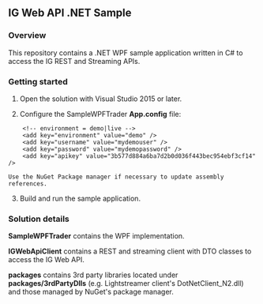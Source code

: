 ## IG Web API .NET Sample

### Overview
This repository contains a .NET WPF sample application written in C# to access the IG REST and Streaming APIs.

### Getting started
1) Open the solution with Visual Studio 2015 or later.

2) Configure the SampleWPFTrader **App.config** file:
```
    <!-- environment = demo|live -->
    <add key="environment" value="demo" />
    <add key="username" value="mydemouser" />
    <add key="password" value="mydemopassword" />
    <add key="apikey" value="3b577d884a6ba7d2b0d036f443bec954ebf3cf14" />
```
    Use the NuGet Package manager if necessary to update assembly references.

3) Build and run the sample application.

### Solution details

**SampleWPFTrader** contains the WPF implementation.

**IGWebApiClient** contains a REST and streaming client with DTO classes to access the IG Web API.

**packages** contains 3rd party libraries located under **packages/3rdPartyDlls** (e.g. Lightstreamer client's DotNetClient_N2.dll) and those managed by NuGet's package manager.

